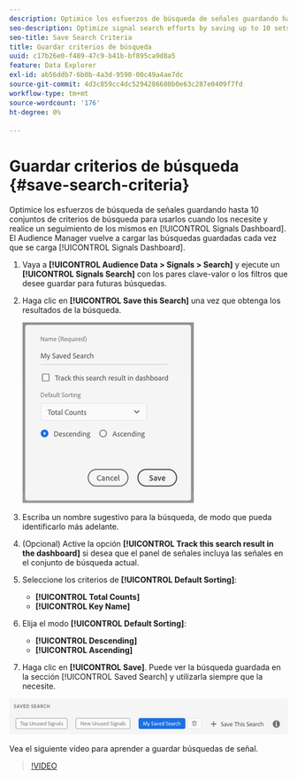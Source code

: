 ```yaml
---
description: Optimice los esfuerzos de búsqueda de señales guardando hasta 10 conjuntos de criterios de búsqueda para usarlos cuando los necesite y rastree en el panel. El Audience Manager vuelve a cargar las búsquedas guardadas cada vez que se carga el panel.
seo-description: Optimize signal search efforts by saving up to 10 sets of search criteria to use whenever you need them, and track them on the Dashboard. Audience Manager reloads the saved searches every time you load the Dashboard.
seo-title: Save Search Criteria
title: Guardar criterios de búsqueda
uuid: c17b26e0-f489-47c9-b41b-bf895ca9d8a5
feature: Data Explorer
exl-id: ab56ddb7-6b0b-4a3d-9590-00c49a4ae7dc
source-git-commit: 4d3c859cc4dc5294286680b0e63c287e0409f7fd
workflow-type: tm+mt
source-wordcount: '176'
ht-degree: 0%

---
```


# Guardar criterios de búsqueda {#save-search-criteria}

Optimice los esfuerzos de búsqueda de señales guardando hasta 10 conjuntos de criterios de búsqueda para usarlos cuando los necesite y realice un seguimiento de los mismos en [!UICONTROL Signals Dashboard]. El Audience Manager vuelve a cargar las búsquedas guardadas cada vez que se carga [!UICONTROL Signals Dashboard].

1. Vaya a **[!UICONTROL Audience Data > Signals > Search]** y ejecute un **[!UICONTROL Signals Search]** con los pares clave-valor o los filtros que desee guardar para futuras búsquedas.
1. Haga clic en **[!UICONTROL Save this Search]** una vez que obtenga los resultados de la búsqueda.

   ![Resultado Del Paso](assets/save-search-criteria.png)
1. Escriba un nombre sugestivo para la búsqueda, de modo que pueda identificarlo más adelante.
1. (Opcional) Active la opción **[!UICONTROL Track this search result in the dashboard]** si desea que el panel de señales incluya las señales en el conjunto de búsqueda actual.
1. Seleccione los criterios de **[!UICONTROL Default Sorting]**:
   * **[!UICONTROL Total Counts]**
   * **[!UICONTROL Key Name]**
1. Elija el modo **[!UICONTROL Default Sorting]**:
   * **[!UICONTROL Descending]**
   * **[!UICONTROL Ascending]**
1. Haga clic en **[!UICONTROL Save]**. Puede ver la búsqueda guardada en la sección [!UICONTROL Saved Search] y utilizarla siempre que la necesite.

![búsqueda guardada](assets/saved-search.png)

Vea el siguiente vídeo para aprender a guardar búsquedas de señal.

>[!VIDEO](https://video.tv.adobe.com/v/25147/)
